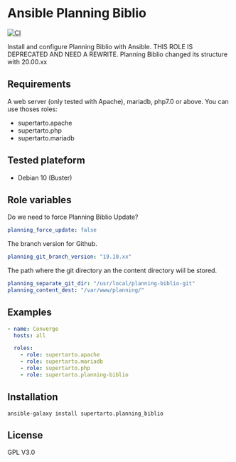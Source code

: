 # Ansible Planning Biblio
[![CI](https://github.com/supertarto/ansible-planning-biblio/workflows/CI/badge.svg?event=push)](https://github.com/supertarto/ansible-planning-biblio/actions?query=workflow%3ACI)

Install and configure Planning Biblio with Ansible.
THIS ROLE IS DEPRECATED AND NEED A REWRITE. Planning Biblio changed its structure with 20.00.xx

## Requirements
A web server (only tested with Apache), mariadb, php7.0 or above. You can use thoses roles:
- supertarto.apache
- supertarto.php
- supertarto.mariadb

## Tested plateform
* Debian 10 (Buster)

## Role variables
Do we need to force Planning Biblio Update?
```yml
planning_force_update: false
```
The branch version for Github.
```yml
planning_git_branch_version: "19.10.xx"
```
The path where the git directory an the content directory wiil be stored.
```yml
planning_separate_git_dir: "/usr/local/planning-biblio-git"
planning_content_dest: "/var/www/planning/"
```

## Examples

```yml
- name: Converge
  hosts: all

  roles:
    - role: supertarto.apache
    - role: supertarto.mariadb
    - role: supertarto.php
    - role: supertarto.planning-biblio
```

## Installation
```
ansible-galaxy install supertarto.planning_biblio
```
## License
GPL V3.0

